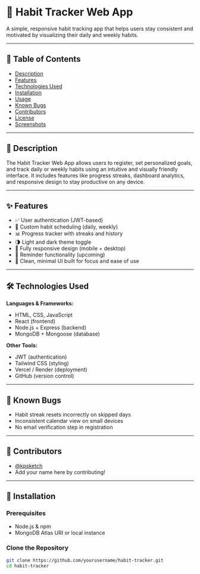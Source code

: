 # 🧠 Habit Tracker Web App

A simple, responsive habit tracking app that helps users stay consistent and motivated by visualizing their daily and weekly habits.

---

## 📖 Table of Contents

- [Description](#description)
- [Features](#features)
- [Technologies Used](#technologies-used)
- [Installation](#installation)
- [Usage](#usage)
- [Known Bugs](#known-bugs)
- [Contributors](#contributors)
- [License](#license)
- [Screenshots](#screenshots)

---

## 📄 Description

The Habit Tracker Web App allows users to register, set personalized goals, and track daily or weekly habits using an intuitive and visually friendly interface. It includes features like progress streaks, dashboard analytics, and responsive design to stay productive on any device.

---

## ✨ Features

- ✅ User authentication (JWT-based)
- 📅 Custom habit scheduling (daily, weekly)
- 📊 Progress tracker with streaks and history
- 🌗 Light and dark theme toggle
- 📱 Fully responsive design (mobile + desktop)
- 🔔 Reminder functionality (upcoming)
- 🧠 Clean, minimal UI built for focus and ease of use

---

## 🛠 Technologies Used

**Languages & Frameworks:**
- HTML, CSS, JavaScript
- React (frontend)
- Node.js + Express (backend)
- MongoDB + Mongoose (database)

**Other Tools:**
- JWT (authentication)
- Tailwind CSS (styling)
- Vercel / Render (deployment)
- GitHub (version control)

---

## 🐛 Known Bugs

- Habit streak resets incorrectly on skipped days
- Inconsistent calendar view on small devices
- No email verification step in registration

---

## 👥 Contributors

- [@kpsketch](https://github.com/kpsketch)
- Add your name here by contributing!

---

## 🧪 Installation

### Prerequisites

- Node.js & npm
- MongoDB Atlas URI or local instance

### Clone the Repository

```bash
git clone https://github.com/yourusername/habit-tracker.git
cd habit-tracker
